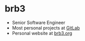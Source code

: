 # brb3

- Senior Software Engineer
- Most personal projects at [GitLab](https://gitlab.com/brb3)
- Personal website at [brb3.org](https://brb3.org/)
